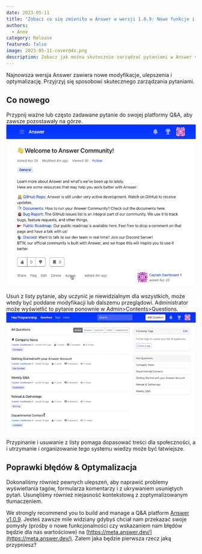 ```yaml
---
date: 2023-05-11
title: "Zobacz co się zmieniło w Answer w wersji 1.0.9: Nowe funkcje i wiele więcej"
authors:
  - Anne
category: Release
featured: false
image: 2023-05-11-cover@4x.png
description: Zobacz jak można skutecznie zarządzać pytaniami w Answer v1.0.9.
---
```


Najnowsza wersja Answer zawiera nowe modyfikacje, ulepszenia i optymalizację. Przyjrzyj się sposobowi skutecznego zarządzania pytaniami.

## Co nowego
Przypnij ważne lub często zadawane pytanie do swojej platformy Q&A, aby zawsze pozostawały na górze. ![Pin a Question in Answer](1.0.9release1.gif)

Usuń z listy pytanie, aby uczynić je niewidzialnym dla wszystkich, może wtedy być poddane modyfikacji lub dalszemu przeglądowi. Administrator może wyświetlić to pytanie ponownie w Admin\>Contents\>Questions. ![Unlist a Question](1.0.9release2.gif)

Przypinanie i usuwanie z listy pomaga dopasować treści dla społeczności, a i utrzymanie i organizowanie tego systemu wiedzy może być łatwiejsze.

## Poprawki błędów & Optymalizacja
Dokonaliśmy również pewnych ulepszeń, aby naprawić problemy wyświetlania tagów, formularza komentarzy i z ukrywaniem usuniętych pytań. Usunęliśmy również niejasność kontekstową z zoptymalizowanym tłumaczeniem.


We strongly recommend you to build and manage a Q&A platform [Answer v1.0.9](https://github.com/apache/answer/releases/tag/v1.0.9). Jesteś zawsze mile widziany gdybyś chciał nam przekazać swoje pomysły (prośby o nowe funkcjonalności czy wskazaniem nam błędów będzie dla nas wartościowe) na [https://meta.answer.dev/](https://meta.answer.dev/). Zatem jaka będzie pierwsza rzecz jaką przypniesz?
